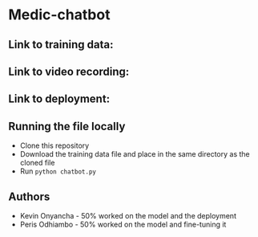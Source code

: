 # Medic-chatbot

## Link to training data: 

## Link to video recording:

## Link to deployment:

## Running the file locally
- Clone this repository
- Download the training data file and place in the same directory as the cloned file
- Run  `python chatbot.py`

## Authors
- Kevin Onyancha - 50% worked on the model and the deployment
- Peris Odhiambo - 50% worked on the model and fine-tuning it
